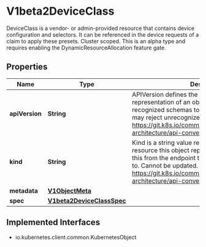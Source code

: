 

# V1beta2DeviceClass

DeviceClass is a vendor- or admin-provided resource that contains device configuration and selectors. It can be referenced in the device requests of a claim to apply these presets. Cluster scoped.  This is an alpha type and requires enabling the DynamicResourceAllocation feature gate.
## Properties

Name | Type | Description | Notes
------------ | ------------- | ------------- | -------------
**apiVersion** | **String** | APIVersion defines the versioned schema of this representation of an object. Servers should convert recognized schemas to the latest internal value, and may reject unrecognized values. More info: https://git.k8s.io/community/contributors/devel/sig-architecture/api-conventions.md#resources |  [optional]
**kind** | **String** | Kind is a string value representing the REST resource this object represents. Servers may infer this from the endpoint the client submits requests to. Cannot be updated. In CamelCase. More info: https://git.k8s.io/community/contributors/devel/sig-architecture/api-conventions.md#types-kinds |  [optional]
**metadata** | [**V1ObjectMeta**](V1ObjectMeta.md) |  |  [optional]
**spec** | [**V1beta2DeviceClassSpec**](V1beta2DeviceClassSpec.md) |  | 


## Implemented Interfaces

* io.kubernetes.client.common.KubernetesObject



